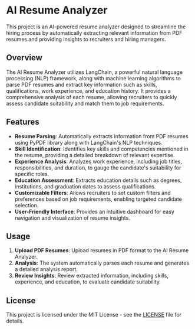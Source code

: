 # AI Resume Analyzer

This project is an AI-powered resume analyzer designed to streamline the hiring process by automatically extracting relevant information from PDF resumes and providing insights to recruiters and hiring managers.

## Overview

The AI Resume Analyzer utilizes LangChain, a powerful natural language processing (NLP) framework, along with machine learning algorithms to parse PDF resumes and extract key information such as skills, qualifications, work experience, and education history. It provides a comprehensive analysis of each resume, allowing recruiters to quickly assess candidate suitability and match them to job requirements.

## Features

- **Resume Parsing**: Automatically extracts information from PDF resumes using PyPDF library along with LangChain's NLP techniques.
- **Skill Identification**: Identifies key skills and competencies mentioned in the resume, providing a detailed breakdown of relevant expertise.
- **Experience Analysis**: Analyzes work experience, including job titles, responsibilities, and duration, to gauge the candidate's suitability for specific roles.
- **Education Assessment**: Extracts education details such as degrees, institutions, and graduation dates to assess qualifications.
- **Customizable Filters**: Allows recruiters to set custom filters and preferences based on job requirements, enabling targeted candidate selection.
- **User-Friendly Interface**: Provides an intuitive dashboard for easy navigation and visualization of resume insights.

## Usage

1. **Upload PDF Resumes**: Upload resumes in PDF format to the AI Resume Analyzer.
2. **Analysis**: The system automatically parses each resume and generates a detailed analysis report.
3. **Review Insights**: Review extracted information, including skills, experience, and education, to evaluate candidate suitability.

## License

This project is licensed under the MIT License - see the [LICENSE](LICENSE) file for details.
